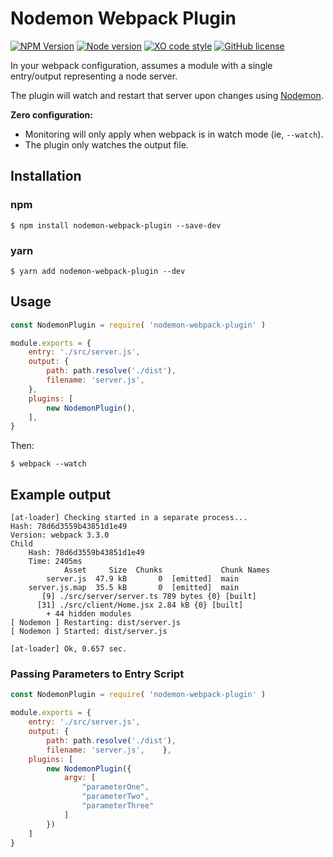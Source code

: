 # Nodemon Webpack Plugin

[![NPM Version](https://badge.fury.io/js/nodemon-webpack-plugin.svg?style=flat)](https://npmjs.org/package/nodemon-webpack-plugin)
[![Node version](https://img.shields.io/node/v/nodemon-webpack-plugin.svg?style=flat)](http://nodejs.org/download/)
[![XO code style](https://img.shields.io/badge/code_style-XO-5ed9c7.svg)](https://github.com/sindresorhus/xo)
[![GitHub license](https://img.shields.io/badge/license-MIT-blue.svg)](https://raw.githubusercontent.com/Izhaki/nodemon-webpack-plugin/master/LICENSE)


In your webpack configuration, assumes a module with a single entry/output representing a node server.

The plugin will watch and restart that server upon changes using [Nodemon](https://nodemon.io/).

**Zero configuration:**
- Monitoring will only apply when webpack is in watch mode (ie, `--watch`).
- The plugin only watches the output file.

## Installation

### npm

```shell
$ npm install nodemon-webpack-plugin --save-dev
```

### yarn

```shell
$ yarn add nodemon-webpack-plugin --dev
```

## Usage
```javascript
const NodemonPlugin = require( 'nodemon-webpack-plugin' )

module.exports = {
    entry: './src/server.js',
    output: {
        path: path.resolve('./dist'),
        filename: 'server.js',
    },
    plugins: [
        new NodemonPlugin(),
    ],
}
```

Then:

```shell
$ webpack --watch
```

## Example output

```shell
[at-loader] Checking started in a separate process...
Hash: 78d6d3559b43851d1e49
Version: webpack 3.3.0
Child
    Hash: 78d6d3559b43851d1e49
    Time: 2405ms
            Asset     Size  Chunks             Chunk Names
        server.js  47.9 kB       0  [emitted]  main
    server.js.map  35.5 kB       0  [emitted]  main
       [9] ./src/server/server.ts 789 bytes {0} [built]
      [31] ./src/client/Home.jsx 2.84 kB {0} [built]
        + 44 hidden modules
[ Nodemon ] Restarting: dist/server.js
[ Nodemon ] Started: dist/server.js

[at-loader] Ok, 0.657 sec.
```

### Passing Parameters to Entry Script
```javascript
const NodemonPlugin = require( 'nodemon-webpack-plugin' )

module.exports = {
    entry: './src/server.js',
    output: {
        path: path.resolve('./dist'),
        filename: 'server.js',    },
    plugins: [
        new NodemonPlugin({
            argv: [
                "parameterOne",
                "parameterTwo",
                "parameterThree"
            ]
        })
    ]
}
```